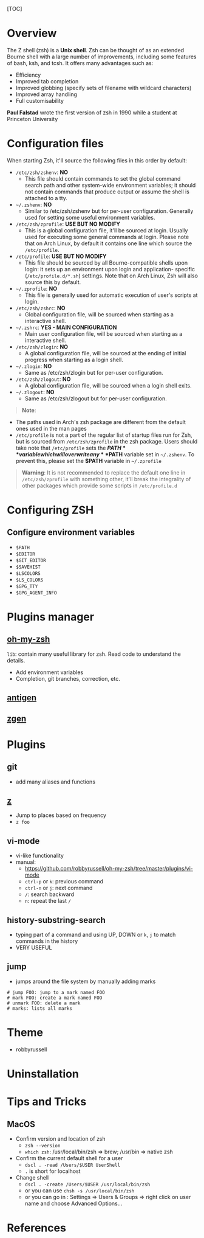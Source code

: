 [TOC]

# Overview

The Z shell (zsh) is a **Unix shell**. Zsh can be thought of as an
extended Bourne shell with a large number of improvements, including
some features of bash, ksh, and tcsh. It offers many advantages such as:

- Efficiency
- Improved tab completion
- Improved globbing (specify sets of filename with wildcard characters)
- Improved array handling
- Full customisability

**Paul Falstad** wrote the first version of zsh in 1990 while a student
at Princeton University

# Configuration files

When starting Zsh, it'll source the following files in this order by
default:

- `/etc/zsh/zshenv`: **NO**
    + This file should contain commands to set the global command search
      path and other system-wide environment variables; it should not
      contain commands that produce output or assume the shell is
      attached to a tty.
- `~/.zshenv`: **NO**
    + Similar to /etc/zsh/zshenv but for per-user configuration.
      Generally used for setting some useful environment variables.
- `/etc/zsh/zprofile`: **USE BUT NO MODIFY**
    + This is a global configuration file, it'll be sourced at login.
      Usually used for executing some general commands at login. Please
      note that on Arch Linux, by default it contains one line which
      source the `/etc/profile`.
- `/etc/profile`: **USE BUT NO MODIFY**
    + This file should be sourced by all Bourne-compatible shells upon
      login: it sets up an environment upon login and application-
      specific (`/etc/profile.d/*.sh`) settings. Note that on Arch
      Linux, Zsh will also source this by default.
- `~/.zprofile`: **NO**
    + This file is generally used for automatic execution of user's
      scripts at login.
- `/etc/zsh/zshrc`: **NO**
    + Global configuration file, will be sourced when starting as a
      interactive shell.
- `~/.zshrc`: **YES - MAIN CONFIGURATION**
    + Main user configuration file, will be sourced when starting as a
      interactive shell.
- `/etc/zsh/zlogin`: **NO**
    + A global configuration file, will be sourced at the ending of
      initial progress when starting as a login shell.
- `~/.zlogin`: **NO**
    + Same as /etc/zsh/zlogin but for per-user configuration.
- `/etc/zsh/zlogout`: **NO**
    + A global configuration file, will be sourced when a login shell
      exits.
- `~/.zlogout`: **NO**
    + Same as /etc/zsh/zlogout but for per-user configuration.

>**Note**:
- The paths used in Arch's zsh package are different from the default
  ones used in the man pages
- `/etc/profile` is not a part of the regular list of startup files run
  for Zsh, but is sourced from `/etc/zsh/zprofile` in the zsh package.
  Users should take note that `/etc/profile` sets the **$PATH** variable
  which will overwrite any **$PATH** variable set in `~/.zshenv`. To
  prevent this, please set the **$PATH** variable in `~/.zprofile`

>**Warning**: It is not recommended to replace the default one line in
>`/etc/zsh/zprofile` with something other, it'll break the integrality
>of other packages which provide some scripts in `/etc/profile.d`

# Configuring ZSH

## Configure environment variables

- `$PATH`
- `$EDITOR`
- `$GIT_EDITOR`
- `$SAVEHIST`
- `$LSCOLORS`
- `$LS_COLORS`
- `$GPG_TTY`
- `$GPG_AGENT_INFO`

# Plugins manager

## [oh-my-zsh](http://ohmyz.sh/)

`lib`: contain many useful library for zsh. Read code to understand the
details.
- Add environment variables
- Completion, git branches, correction, etc.

## [antigen](https://github.com/zsh-users/antigen)

## [zgen](https://github.com/tarjoilija/zgen)

# Plugins

## git

- add many aliases and functions

## [z](https://github.com/rupa/z)

- Jump to places based on frequency
- `z foo`

## vi-mode

- vi-like functionality
- manual:
   + https://github.com/robbyrussell/oh-my-zsh/tree/master/plugins/vi-mode
   + `ctrl-p` or `k`: previous command
   + `ctrl-n` or `j`: next command
   + `/`: search backward
   + `n`: repeat the last `/`

## history-substring-search

- typing part of a command and using UP, DOWN or `k`, `j` to match
  commands in the history
- VERY USEFUL

## jump

- jumps around the file system by manually adding marks

```
# jump FOO: jump to a mark named FOO
# mark FOO: create a mark named FOO
# unmark FOO: delete a mark
# marks: lists all marks
```


# Theme

- robbyrussell

# Uninstallation

# Tips and Tricks

## MacOS

- Confirm version and location of zsh
    + `zsh --version`
    + `which zsh`: /usr/local/bin/zsh => brew; /usr/bin => native zsh
- Confirm the current default shell for a user
    + `dscl . -read /Users/$USER UserShell`
    + `.` is short for localhost
- Change shell
    + `dscl . -create /Users/$USER /usr/local/bin/zsh`
    + or you can use `chsh -s /usr/local/bin/zsh`
    + or you can go in : Settings => Users & Groups => right click on
      user name and choose Advanced Options...

# References

[zsh]: http://www.zsh.org/
[wiki]: https://en.wikipedia.org/wiki/Z_shell
[awesome-zsh]: https://github.com/unixorn/awesome-zsh-plugins
